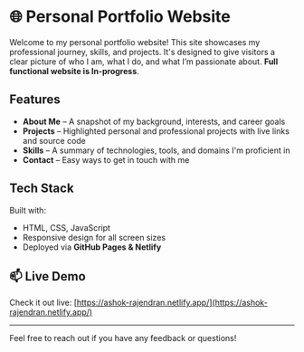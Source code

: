 # 🌐 Personal Portfolio Website

Welcome to my personal portfolio website! This site showcases my professional journey, skills, and projects. It's designed to give visitors a clear picture of who I am, what I do, and what I’m passionate about. **Full functional website is In-progress**.

## Features

- **About Me** – A snapshot of my background, interests, and career goals  
- **Projects** – Highlighted personal and professional projects with live links and source code  
- **Skills** – A summary of technologies, tools, and domains I'm proficient in  
- **Contact** – Easy ways to get in touch with me  

## Tech Stack

Built with:
- HTML, CSS, JavaScript <!-- Replace with React, Tailwind, etc. if applicable -->
- Responsive design for all screen sizes
- Deployed via **GitHub Pages & Netlify**

## 📫 Live Demo

Check it out live: [https://ashok-rajendran.netlify.app/](https://ashok-rajendran.netlify.app/)

---

Feel free to reach out if you have any feedback or questions!
